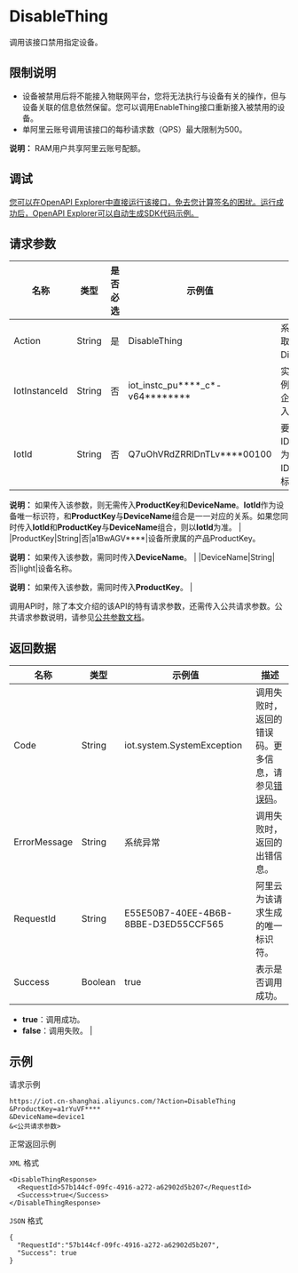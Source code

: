 # DisableThing

调用该接口禁用指定设备。

## 限制说明

-   设备被禁用后将不能接入物联网平台，您将无法执行与设备有关的操作，但与设备关联的信息依然保留。您可以调用EnableThing接口重新接入被禁用的设备。
-   单阿里云账号调用该接口的每秒请求数（QPS）最大限制为500。

**说明：** RAM用户共享阿里云账号配额。


## 调试

[您可以在OpenAPI Explorer中直接运行该接口，免去您计算签名的困扰。运行成功后，OpenAPI Explorer可以自动生成SDK代码示例。](https://api.aliyun.com/#product=Iot&api=DisableThing&type=RPC&version=2018-01-20)

## 请求参数

|名称|类型|是否必选|示例值|描述|
|--|--|----|---|--|
|Action|String|是|DisableThing|系统规定参数。取值：DisableThing。 |
|IotInstanceId|String|否|iot\_instc\_pu\*\*\*\*\_c\*-v64\*\*\*\*\*\*\*\*|实例ID。公共实例不传此参数，企业版实例需传入。 |
|IotId|String|否|Q7uOhVRdZRRlDnTLv\*\*\*\*00100|要禁用设备的ID。物联网平台为该设备颁发的ID，设备的唯一标识符。

 **说明：** 如果传入该参数，则无需传入**ProductKey**和**DeviceName**。**IotId**作为设备唯一标识符，和**ProductKey**与**DeviceName**组合是一一对应的关系。如果您同时传入**IotId**和**ProductKey**与**DeviceName**组合，则以**IotId**为准。 |
|ProductKey|String|否|a1BwAGV\*\*\*\*|设备所隶属的产品ProductKey。

 **说明：** 如果传入该参数，需同时传入**DeviceName**。 |
|DeviceName|String|否|light|设备名称。

 **说明：** 如果传入该参数，需同时传入**ProductKey**。 |

调用API时，除了本文介绍的该API的特有请求参数，还需传入公共请求参数。公共请求参数说明，请参见[公共参数文档](~~30561~~)。

## 返回数据

|名称|类型|示例值|描述|
|--|--|---|--|
|Code|String|iot.system.SystemException|调用失败时，返回的错误码。更多信息，请参见[错误码](~~87387~~)。 |
|ErrorMessage|String|系统异常|调用失败时，返回的出错信息。 |
|RequestId|String|E55E50B7-40EE-4B6B-8BBE-D3ED55CCF565|阿里云为该请求生成的唯一标识符。 |
|Success|Boolean|true|表示是否调用成功。

 -   **true**：调用成功。
-   **false**：调用失败。 |

## 示例

请求示例

```
https://iot.cn-shanghai.aliyuncs.com/?Action=DisableThing
&ProductKey=a1rYuVF****
&DeviceName=device1
&<公共请求参数>
```

正常返回示例

`XML` 格式

```
<DisableThingResponse>
  <RequestId>57b144cf-09fc-4916-a272-a62902d5b207</RequestId>
  <Success>true</Success>
</DisableThingResponse>
```

`JSON` 格式

```
{
  "RequestId":"57b144cf-09fc-4916-a272-a62902d5b207",
  "Success": true
}
```


